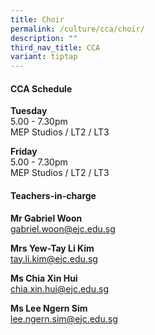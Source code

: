 ```yaml
---
title: Choir
permalink: /culture/cca/choir/
description: ""
third_nav_title: CCA
variant: tiptap
---
```

#### **CCA Schedule**

**Tuesday**  
5.00 - 7.30pm  
MEP Studios / LT2 / LT3

**Friday**   
5.00 - 7.30pm  
MEP Studios / LT2 / LT3

#### **Teachers-in-charge**

**Mr Gabriel Woon**  
[gabriel.woon@ejc.edu.sg](mailto:gabriel.woon@ejc.edu.sg)

**Mrs Yew-Tay Li Kim**  
[tay.li.kim@ejc.edu.sg](mailto:tay.li.kim@ejc.edu.sg)

**Ms Chia Xin Hui**  
[chia.xin.hui@ejc.edu.sg](mailto:chia.xin.hui@ejc.edu.sg)

**Ms Lee Ngern Sim**  
[lee.ngern.sim@ejc.edu.sg](mailto:lee.ngern.sim@ejc.edu.sg)